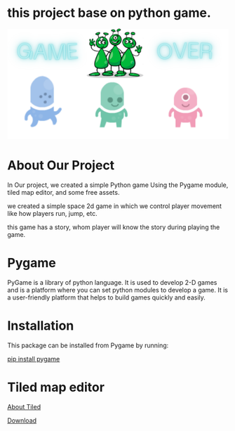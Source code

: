# this project base on python game.

![Game Image](https://github.com/Enjoy0099/py_game/blob/82450c9fa25834775c74e2f0b8710a0518318f34/imges/END.png)

# About Our Project

In Our project, we created a simple Python game Using the Pygame module, tiled map editor, and some free assets.

we created a simple space 2d game in which we control player movement like how players run, jump, etc.

this game has a story, whom player will know the story during playing the game.


# Pygame

PyGame is a library of python language. It is used to develop 2-D games and is a platform where you can set python modules to develop a game. It is a user-friendly platform that helps to build games quickly and easily. 

# Installation

This package can be installed from Pygame by running:

[pip install pygame]() 

# Tiled map editor

[About Tiled](https://doc.mapeditor.org/en/stable/manual/introduction/)

[Download](https://www.mapeditor.org/download.html)

# 

